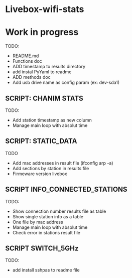 # Livebox-wifi-stats

# Work in progress

TODO:

* README.md
* Functions doc
* ADD timestamp to results directory
* add instal PyYaml to readme
* ADD methods doc
* Add usb drive name as config param (ex: dev-sda1)

## SCRIPT: CHANIM STATS

TODO:

* Add station timestamp as new column
* Manage main loop with absolut time

## SCRIPT: STATIC_DATA

TODO

* Add mac addresses in result file (ifconfig arp -a)
* Add sections by station in results file
* Firmeware version livebox

## SCRIPT INFO_CONNECTED_STATIONS

TODO:

* Show connection number results file as table
* Show single station info as a table
* One file by mac address
* Manage main loop with absolut time
* Check error in stations result file

## SCRIPT SWITCH_5GHz

TODO:

* add install sshpas to readme file
